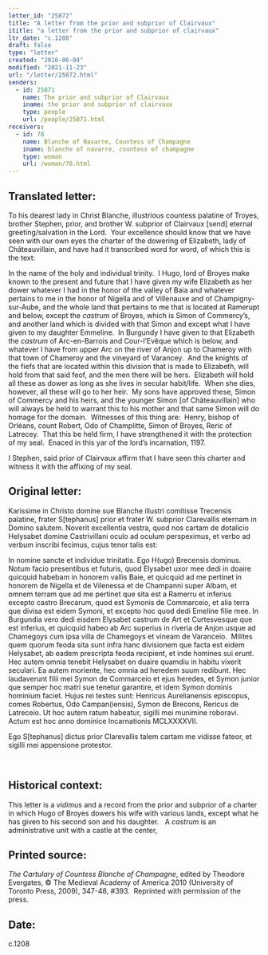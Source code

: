 ```yaml
---
letter_id: "25872"
title: "A letter from the prior and subprior of Clairvaux"
ititle: "a letter from the prior and subprior of clairvaux"
ltr_date: "c.1208"
draft: false
type: "letter"
created: "2016-06-04"
modified: "2021-11-23"
url: "/letter/25872.html"
senders:
  - id: 25871
    name: The prior and subprior of Clairvaux
    iname: the prior and subprior of clairvaux
    type: people
    url: /people/25871.html
receivers:
  - id: 78
    name: Blanche of Navarre, Countess of Champagne
    iname: blanche of navarre, countess of champagne
    type: woman
    url: /woman/78.html
---
```

<h2> Translated letter:</h2><p>To his dearest lady in Christ Blanche, illustrious countess palatine of Troyes, brother Stephen, prior, and brother W. subprior of Clairvaux [send] eternal greeting/salvation in the Lord.&nbsp; Your excellence should know that we have seen with our own eyes the charter of the dowering of Elizabeth, lady of Châteauvillain, and have had it transcribed word for word, of which this is the text:</p><p>In the name of the holy and individual trinity.&nbsp; I Hugo, lord of Broyes make known to the present and future that I have given my wife Elizabeth as her dower whatever I had in the honor of the<span style="background-color: transparent;">&nbsp;valley of Baia and whatever pertains to me in the honor of Nigella and of Villenauxe and of Champigny-sur-Aube, and the whole land that pertains to me that is located at Ramerupt and below, except the <em>castrum</em> of Broyes, which is Simon of Commercy’s, and another land which is divided with that Simon and except what I have given to my daughter Emmeline.&nbsp; In Burgundy I have given to that Elizabeth the <em>castrum</em> of Arc-en-Barrois and Cour-l’Evêque which is below, and whatever I have from upper Arc on the river of Anjon up to Chameroy with that town of Chameroy and the vineyard of Varancey.&nbsp; And the knights of the fiefs that are located within this division that is made to Elizabeth, will hold from that said feof, and the men there will be hers.&nbsp; Elizabeth will hold all these as dower as long as she lives in secular habit/life.&nbsp; When she dies, however, all these will go to her heir.&nbsp; My sons have approved these, Simon of Commercy and his heirs, and the younger Simon [of Châteauvillain] who will always be held to warrant this to his mother and that same Simon will do homage for the domain.&nbsp; Witnesses of this thing are:&nbsp; Henry, bishop of Orléans, count Robert, Odo of Champlitte, Simon of Broyes, Reric of Latrecey.&nbsp; That this be held firm, I have strengthened it with the protection of my seal.&nbsp; Enaced in this yar of the lord’s incarnation, 1197.</span></p><p>I Stephen, said prior of Clairvaux affirm that I have seen this charter and witness it with the affixing of my seal.&nbsp;</p><h2 class="mt-4"> Original letter:</h2><p>Karissime in Christo domine sue Blanche illustri comitisse Trecensis palatine, frater S[tephanus] prior et frater W. subprior Clarevallis eternam in Domino salutem. Noverit excellentia vestra, quod nos cartam de dotalicio Helysabet domine Castrivillani oculo ad oculum perspeximus, et verbo ad verbum inscribi fecimus, cujus tenor talis est:</p><p>In nomine sancte et individue trinitatis. Ego H(ugo) Brecensis dominus. Notum facio presentibus et futuris, quod Elysabet uxor mee dedi in doaire quicquid habebam in honorem vallis Baie, et quicquid ad me pertinet in honorem de Nigella et de Vilenessa et de Champanni super Albam, et omnem terram que ad me pertinet que sita est a Ramerru et inferius excepto castro Brecarum, quod est Symonis de Commarceio, et alia terra que divisa est eidem Symoni, et excepto hoc quod dedi Emeline filie mee. In Burgundia vero dedi eisdem Elysabet castrum de Art et Curtesvesque que est inferius, et quicquid habeo ab Arc superius in riveria de Anjon usque ad Chamegoys cum ipsa villa de Chamegoys et vineam de Varanceio.&nbsp; Milites quem quorum feoda sita sunt infra hanc divisionem que facta est eidem Helysabet, ab eadem prescripta feoda recipient, et inde homines sui erunt. Hec autem omnia tenebit Helysabet en duaire quamdiu in habitu vixerit seculari. Ea autem moriente, hec omnia ad heredem suum redibunt. Hec laudaverunt filii mei Symon de Commarceio et ejus heredes, et Symon junior que semper hoc matri sue tenetur garantire, et idem Symon dominis hominium faciet. Hujus rei testes sunt: Henricus Aurelianensis episcopus, comes Robertus, Odo Campan(iensis), Symon de Brecons, Rericus de Latreceio. Ut hoc autem ratum habeatur, sigilli mei munimine roboravi. Actum est hoc anno dominice Incarnationis MCLXXXXVII.</p><p>Ego S[tephanus] dictus prior Clarevallis talem cartam me vidisse fateor, et sigilli mei appensione protestor.</p><p>&nbsp;</p><h2 class="mt-4"> Historical context:</h2><p>This letter is a <em>vidimus </em>and a record&nbsp;from the prior and subprior of a charter in which Hugo of Broyes dowers his wife with various lands,&nbsp;except what he has given to his second son and his daughter.&nbsp; &nbsp;A <em>castrum</em> is an administrative unit with a castle at the center,</p><h2 class="mt-4"> Printed source:</h2><p><i>The Cartulary of Countess Blanche of Champagne</i>, edited by Theodore Evergates, © The Medieval Academy of America 2010 (University of Toronto Press, 2009), 347-48, #393.&nbsp; Reprinted with permission of the press.</p><h2 class="mt-4"> Date:</h2>c.1208